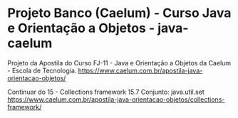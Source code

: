 # Projeto Banco (Caelum) - Curso Java e Orientação a Objetos - java-caelum
 Projeto da Apostila do Curso FJ-11 - Java e Orientação a Objetos da Caelum - Escola de Tecnologia.
https://www.caelum.com.br/apostila-java-orientacao-objetos/
 
Continuar do 15 - Collections framework
15.7 Conjunto: java.util.set
https://www.caelum.com.br/apostila-java-orientacao-objetos/collections-framework/
